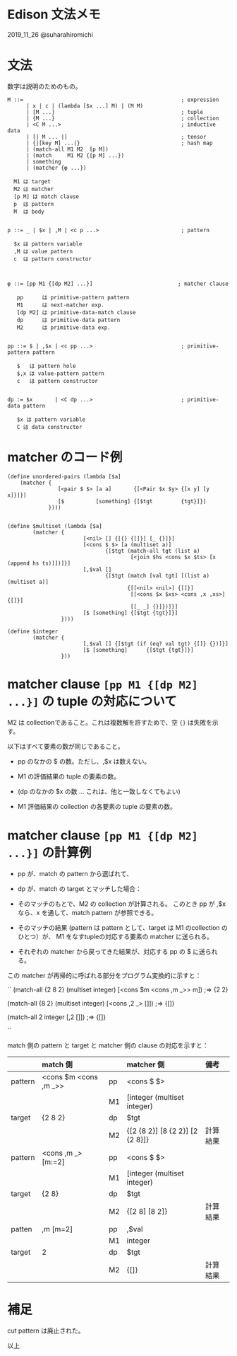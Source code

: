 Edison 文法メモ
=======================

2019_11_26 @suharahiromichi


# 文法

数字は説明のためのもの。

```
M ::=                                                  ; expression
      | x | c | (lambda [$x ...] M) | (M M)
      | [M ...]                                        ; tuple
      | {M ...}                                        ; collection
      | <C M ...>                                      ; inductive data
      | [| M ... |]                                    ; tensor
      | {|[key M] ...|}                                ; hash map
      | (match-all M1 M2  [p M])
      | (match     M1 M2 {[p M] ...})
      | something
      | (matcher {φ ...})

  M1 は target
  M2 は matcher
  [p M] は match clause
  p  は pattern
  M  は body


p ::= _ | $x | ,M | <c p ...>                          ; pattern
       
  $x は pattern variable
  ,M は value pattern
  c  は pattern constructor



φ ::= [pp M1 {[dp M2] ...}]                           ; matcher clause

   pp      は primitive-pattern pattern
   M1      は next-matcher exp.
   [dp M2] は primitive-data-match clause
   dp      は primitive-data pattern
   M2      は primitive-data exp.


pp ::= $ | ,$x | <c pp ...>                            ; primitive-pattern pattern

   $   は pattern hole
   $,x は value-pattern pattern
   c   は pattern constructor
   

dp := $x       | <C dp ...>                            ; primitive-data pattern

   $x は pattern variable
   C は data constructor

```

# matcher のコード例

```
(define unordered-pairs (lambda [$a]
    (matcher {
                [<pair $ $> [a a]       {[<Pair $x $y> {[x y] [y x]}]}]
                [$          [something] {[$tgt         {tgt}]}]
             })))


(define $multiset (lambda [$a]
        (matcher {
                        [<nil> [] {[{} {[]}] [_ {}]}]
                        [<cons $ $> [a (multiset a)]
                               {[$tgt (match-all tgt (list a)
                                       [<join $hs <cons $x $ts> [x (append hs ts)]])]}]
                        [,$val []
                               {[$tgt (match [val tgt] [(list a) (multiset a)]
                                      {[[<nil> <nil>] {[]}]
                                       [[<cons $x $xs> <cons ,x ,xs>] {[]}]
                                       [[_ _] {}]})]}]
                        [$ [something] {[$tgt {tgt}]}]
                 })))

(define $integer
        (matcher {
                        [,$val [] {[$tgt (if (eq? val tgt) {[]} {})]}]
                        [$ [something]      {[$tgt {tgt}]}]
                 }))

```


# matcher clause ``[pp M1 {[dp M2] ...}]`` の tuple の対応について

M2 は collectionであること。これは複数解を許すためで、空 ``{}`` は失敗を示す。

以下はすべて要素の数が同じであること。

- pp のなかの $ の数。ただし、,$x は数えない。

- M1 の評価結果の tuple の要素の数。

- (dp のなかの $x の数 ... これは、他と一致しなくてもよい)

- M1 評価結果の collection の各要素の tuple の要素の数。



# matcher clause ``[pp M1 {[dp M2] ...}]`` の計算例

- pp が、match の pattern から選ばれて、

- dp が、match の target とマッチした場合：

- そのマッチのもとで、M2 の collection が計算される。
  このとき pp が ,$x なら、x を通して、match pattern が参照できる。

- そのマッチの結果 (pattern は pattern として、target は M1 のcollection のひとつ）が、
  M1 をなすtupleの対応する要素の matcher に送られる。

- それぞれの matcher から戻ってきた結果が、対応する pp の $ に送られる。


この matcher が再帰的に呼ばれる部分をプログラム変換的に示すと：


``
(match-all {2 8 2} (multiset integer) [<cons $m <cons ,m _>> m]) ;=> {2 2}

(match-all {8 2}   (multiset integer) [<cons ,2 _> []]) ;=> {[]}

(match-all 2       integer            [,2          []]) ;=> {[]}

``

match 側の pattern と target と matcher 側の clause の対応を示すと：



|          | match 側                 |          | matcher 側                       | 備考              |
|:---------|:-------------------------|:---------|:---------------------------------|:------------------|
| pattern  | <cons $m <cons ,m _>>    |   pp     | <cons $ $>                       |  |
|          |                          |   M1     | [integer (multiset integer)      |                 |
| target   | {2 8 2}                  |   dp     | $tgt                             |                |
|          |                          |   M2     | {[2 {8 2}] [8 {2 2}] [2 {2 8}]}  | 計算結果 |
| pattern  | <cons ,m _>    [m:=2]    |   pp     | <cons $ $>                       |   |
|          |                          |   M1     | [integer (multiset integer)      |                 |
| target   | {2 8}                    |   dp     | $tgt                             |                |
|          |                          |   M2     | {[2 8] [8 2]}                    | 計算結果 |
| patten   | ,m             [m=2]     |   pp     |  ,$val                           |                |
|          |                          |   M1     | integer                          |                 |
| target   | 2                        |   dp     | $tgt                             |          |
|          |                          |   M2     |  {[]}                            | 計算結果        |


# 補足

cut pattern は廃止された。


以上
